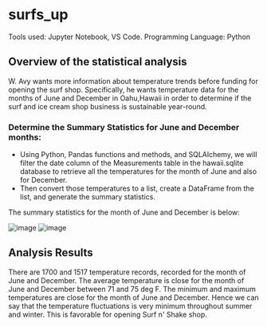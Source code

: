 # surfs_up
Tools used: Jupyter Notebook, VS Code. 
Programming Language: Python

## Overview of the statistical analysis
W. Avy wants more information about temperature trends before funding for opening the surf shop. Specifically, he wants temperature data for the months of June and December in Oahu,Hawaii in order to determine if the surf and ice cream shop business is sustainable year-round.

### Determine the Summary Statistics for June and December months: 
* Using Python, Pandas functions and methods, and SQLAlchemy, we will filter the date column of the Measurements table in the hawaii.sqlite database to retrieve all the temperatures for the month of June and also for December. 
* Then convert those temperatures to a list, create a DataFrame from the list, and generate the summary statistics.

The summary statistics for the month of June and December is below:

![image](https://user-images.githubusercontent.com/111020934/194429194-d4742214-7b4b-464d-ab2a-adb4f81c1618.png)
![image](https://user-images.githubusercontent.com/111020934/194429571-2c899033-f620-4f88-afd2-8f4bfe65587f.png)


## Analysis Results 
There are 1700 and 1517 temperature records, recorded for the month of June and December.
The average temperature is close for the month of June and December between 71 and 75 deg F.
The minimum and maximum temperatures are close for the month of June and December.
Hence we can say that the temperature fluctuations is very minimum throughout summer and winter. 
This is favorable for opening Surf n' Shake shop.
